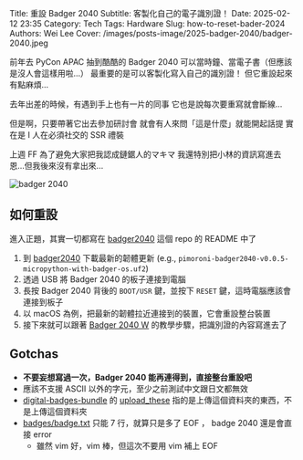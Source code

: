 Title: 重設 Badger 2040
Subtitle: 客製化自己的電子識別證！
Date: 2025-02-12 23:35
Category: Tech
Tags: Hardware
Slug: how-to-reset-bader-2024
Authors: Wei Lee
Cover: /images/posts-image/2025-badger-2040/badger-2040.jpeg

前年去 PyCon APAC 抽到酷酷的 Badger 2040
可以當時鐘、當電子書（但應該是沒人會這樣用啦...）
最重要的是可以客製化寫入自己的識別證！
但它重設起來有點麻煩...

<!--more-->

去年出差的時候，有遇到手上也有一片的同事
它也是說每次要重寫就會斷線...

但是啊，只要帶著它出去參加研討會
就會有人來問「這是什麼」就能開起話提
實在是 I 人在必須社交的 SSR 禮裝

上週 FF 為了避免大家把我認成鏈鋸人的マキマ
我還特別把小林的資訊寫進去
恩...但我後來沒有拿出來...

![badger 2040](/images/posts-image/2025-badger-2040/badger-2040.jpeg)


## 如何重設
進入正題，其實一切都寫在 [badger2040] 這個 repo 的 README 中了

1. 到 [badger2040] 下載最新的韌體更新 (e.g., `pimoroni-badger2040-v0.0.5-micropython-with-badger-os.uf2`)
2. 透過 USB 將 Badger 2040 的板子連接到電腦
3. 長按 Badger 2040 背後的 `BOOT/USR` 鍵，並按下 `RESET` 鍵，這時電腦應該會連接到板子
4. 以 macOS 為例，把最新的韌體拉近連接到的裝置，它會重設整台裝置
6. 接下來就可以跟著 [Badger 2040 W] 的教學步驟，把識別證的內容寫進去了

[badger2040]: https://github.com/pimoroni/badger2040
[Badger 2040 W]: https://developer.auth0.com/resources/labs/events/badger-2040-w#troubleshooting

## Gotchas

* **不要妄想寫過一次，Badger 2040 能再連得到，直接整台重設吧**
* 應該不支援 ASCII 以外的字元，至少之前測試中文跟日文都無效
* [digital-badges-bundle] 的 [upload_these] 指的是上傳這個資料夾的東西，不是上傳這個資料夾
* [badges/badge.txt] 只能 7 行，就算只是多了 EOF ， badge 2040 還是會直接 error
    * 雖然 vim 好，vim 棒，但這次不要用 vim 補上 EOF

[digital-badges-bundle]: https://github.com/auth0-developer-hub/digital-badges-bundle
[upload_these]: https://github.com/auth0-developer-hub/digital-badges-bundle/tree/main/badger2040wifi/upload_these
[badges/badge.txt]: https://github.com/auth0-developer-hub/digital-badges-bundle/blob/main/badger2040wifi/upload_these/badges/badge.txt
